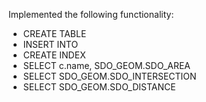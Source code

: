 Implemented the following functionality:
-	CREATE TABLE
-	INSERT INTO
-	CREATE INDEX
-	SELECT c.name, SDO_GEOM.SDO_AREA
-	SELECT SDO_GEOM.SDO_INTERSECTION
-	SELECT SDO_GEOM.SDO_DISTANCE
